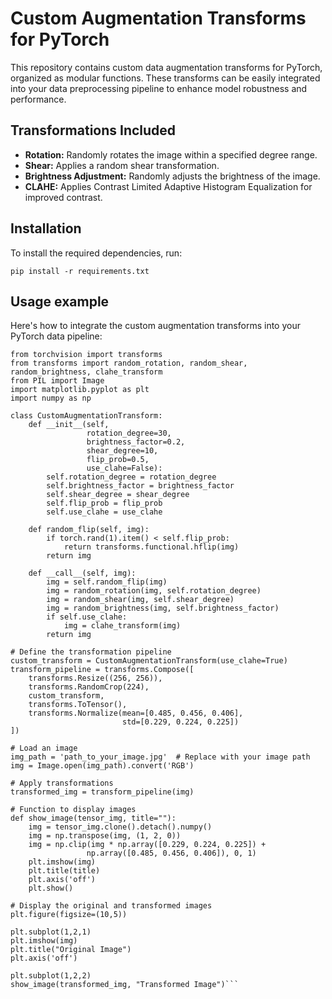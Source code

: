 # Custom Augmentation Transforms for PyTorch

This repository contains custom data augmentation transforms for PyTorch, organized as modular functions. These transforms can be easily integrated into your data preprocessing pipeline to enhance model robustness and performance.

## Transformations Included

- **Rotation:** Randomly rotates the image within a specified degree range.
- **Shear:** Applies a random shear transformation.
- **Brightness Adjustment:** Randomly adjusts the brightness of the image.
- **CLAHE:** Applies Contrast Limited Adaptive Histogram Equalization for improved contrast.

## Installation

To install the required dependencies, run:

`pip install -r requirements.txt`

## Usage example
Here's how to integrate the custom augmentation transforms into your PyTorch data pipeline:

```import torch
from torchvision import transforms
from transforms import random_rotation, random_shear, random_brightness, clahe_transform
from PIL import Image
import matplotlib.pyplot as plt
import numpy as np

class CustomAugmentationTransform:
    def __init__(self, 
                 rotation_degree=30, 
                 brightness_factor=0.2, 
                 shear_degree=10, 
                 flip_prob=0.5,
                 use_clahe=False):
        self.rotation_degree = rotation_degree
        self.brightness_factor = brightness_factor
        self.shear_degree = shear_degree
        self.flip_prob = flip_prob
        self.use_clahe = use_clahe

    def random_flip(self, img):
        if torch.rand(1).item() < self.flip_prob:
            return transforms.functional.hflip(img)
        return img

    def __call__(self, img):
        img = self.random_flip(img)
        img = random_rotation(img, self.rotation_degree)
        img = random_shear(img, self.shear_degree)
        img = random_brightness(img, self.brightness_factor)
        if self.use_clahe:
            img = clahe_transform(img)
        return img

# Define the transformation pipeline
custom_transform = CustomAugmentationTransform(use_clahe=True)
transform_pipeline = transforms.Compose([
    transforms.Resize((256, 256)),
    transforms.RandomCrop(224),
    custom_transform,
    transforms.ToTensor(),
    transforms.Normalize(mean=[0.485, 0.456, 0.406],
                         std=[0.229, 0.224, 0.225])
])

# Load an image
img_path = 'path_to_your_image.jpg'  # Replace with your image path
img = Image.open(img_path).convert('RGB')

# Apply transformations
transformed_img = transform_pipeline(img)

# Function to display images
def show_image(tensor_img, title=""):
    img = tensor_img.clone().detach().numpy()
    img = np.transpose(img, (1, 2, 0))
    img = np.clip(img * np.array([0.229, 0.224, 0.225]) + 
                 np.array([0.485, 0.456, 0.406]), 0, 1)
    plt.imshow(img)
    plt.title(title)
    plt.axis('off')
    plt.show()

# Display the original and transformed images
plt.figure(figsize=(10,5))

plt.subplot(1,2,1)
plt.imshow(img)
plt.title("Original Image")
plt.axis('off')

plt.subplot(1,2,2)
show_image(transformed_img, "Transformed Image")```

